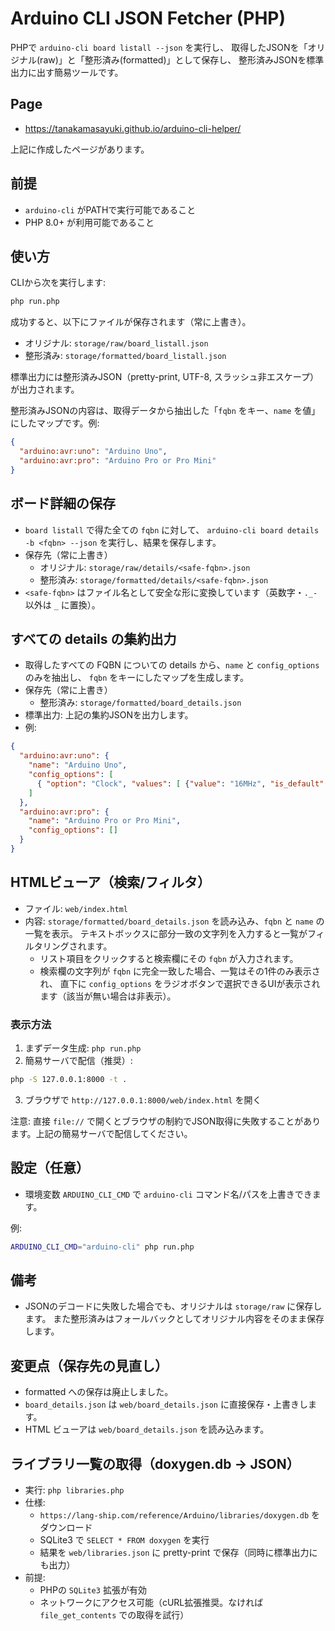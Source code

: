 # Arduino CLI JSON Fetcher (PHP)

PHPで `arduino-cli board listall --json` を実行し、
取得したJSONを「オリジナル(raw)」と「整形済み(formatted)」として保存し、
整形済みJSONを標準出力に出す簡易ツールです。

## Page
- https://tanakamasayuki.github.io/arduino-cli-helper/

上記に作成したページがあります。

## 前提
- `arduino-cli` がPATHで実行可能であること
- PHP 8.0+ が利用可能であること

## 使い方

CLIから次を実行します:

```bash
php run.php
```

成功すると、以下にファイルが保存されます（常に上書き）。
- オリジナル: `storage/raw/board_listall.json`
- 整形済み: `storage/formatted/board_listall.json`

標準出力には整形済みJSON（pretty-print, UTF-8, スラッシュ非エスケープ）が出力されます。

整形済みJSONの内容は、取得データから抽出した「`fqbn` をキー、`name` を値」にしたマップです。例:

```json
{
  "arduino:avr:uno": "Arduino Uno",
  "arduino:avr:pro": "Arduino Pro or Pro Mini"
}
```

## ボード詳細の保存
- `board listall` で得た全ての `fqbn` に対して、
  `arduino-cli board details -b <fqbn> --json` を実行し、結果を保存します。
- 保存先（常に上書き）
  - オリジナル: `storage/raw/details/<safe-fqbn>.json`
  - 整形済み: `storage/formatted/details/<safe-fqbn>.json`
- `<safe-fqbn>` はファイル名として安全な形に変換しています（英数字・`._-` 以外は `_` に置換）。

## すべての details の集約出力
- 取得したすべての FQBN についての details から、`name` と `config_options` のみを抽出し、
  `fqbn` をキーにしたマップを生成します。
- 保存先（常に上書き）
  - 整形済み: `storage/formatted/board_details.json`
- 標準出力: 上記の集約JSONを出力します。
- 例:

```json
{
  "arduino:avr:uno": {
    "name": "Arduino Uno",
    "config_options": [
      { "option": "Clock", "values": [ {"value": "16MHz", "is_default": true} ] }
    ]
  },
  "arduino:avr:pro": {
    "name": "Arduino Pro or Pro Mini",
    "config_options": []
  }
}
```

## HTMLビューア（検索/フィルタ）
- ファイル: `web/index.html`
- 内容: `storage/formatted/board_details.json` を読み込み、`fqbn` と `name` の一覧を表示。
  テキストボックスに部分一致の文字列を入力すると一覧がフィルタリングされます。
  - リスト項目をクリックすると検索欄にその `fqbn` が入力されます。
  - 検索欄の文字列が `fqbn` に完全一致した場合、一覧はその1件のみ表示され、
    直下に `config_options` をラジオボタンで選択できるUIが表示されます（該当が無い場合は非表示）。

### 表示方法
1) まずデータ生成: `php run.php`
2) 簡易サーバで配信（推奨）:

```bash
php -S 127.0.0.1:8000 -t .
```

3) ブラウザで `http://127.0.0.1:8000/web/index.html` を開く

注意: 直接 `file://` で開くとブラウザの制約でJSON取得に失敗することがあります。上記の簡易サーバで配信してください。

## 設定（任意）
- 環境変数 `ARDUINO_CLI_CMD` で `arduino-cli` コマンド名/パスを上書きできます。

例:

```bash
ARDUINO_CLI_CMD="arduino-cli" php run.php
```

## 備考
- JSONのデコードに失敗した場合でも、オリジナルは `storage/raw` に保存します。
  また整形済みはフォールバックとしてオリジナル内容をそのまま保存します。

## 変更点（保存先の見直し）
- formatted への保存は廃止しました。
- `board_details.json` は `web/board_details.json` に直接保存・上書きします。
- HTML ビューアは `web/board_details.json` を読み込みます。

## ライブラリ一覧の取得（doxygen.db → JSON）
- 実行: `php libraries.php`
- 仕様:
  - `https://lang-ship.com/reference/Arduino/libraries/doxygen.db` をダウンロード
  - SQLite3 で `SELECT * FROM doxygen` を実行
  - 結果を `web/libraries.json` に pretty-print で保存（同時に標準出力にも出力）
- 前提:
  - PHPの `SQLite3` 拡張が有効
  - ネットワークにアクセス可能（cURL拡張推奨。なければ `file_get_contents` での取得を試行）
